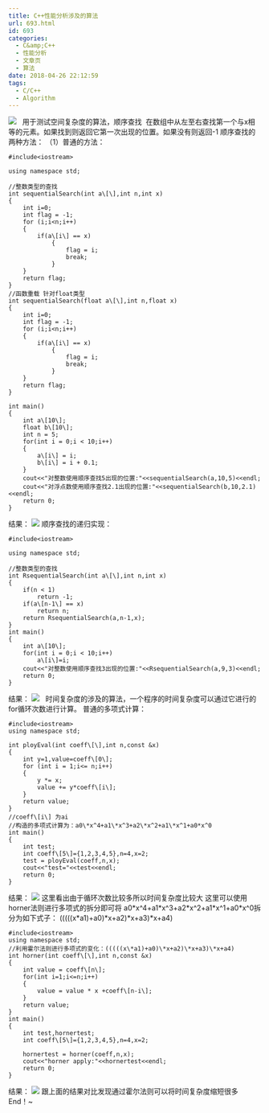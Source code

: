 ```yaml
---
title: C++性能分析涉及的算法
url: 693.html
id: 693
categories:
  - C&amp;C++
  - 性能分析
  - 文章页
  - 算法
date: 2018-04-26 22:12:59
tags:
  - C/C++
  - Algorithm
---
```


![](http://47.100.4.8/wp-content/uploads/2018/04/QQ图片20180425215619.png)   用于测试空间复杂度的算法，顺序查找  在数组中从左至右查找第一个与x相等的元素。如果找到则返回它第一次出现的位置。如果没有则返回-1 顺序查找的两种方法： （1）普通的方法：
```
#include<iostream>

using namespace std;

//整数类型的查找
int sequentialSearch(int a\[\],int n,int x)
{
    int i=0;
    int flag = -1;
    for (i;i<n;i++)
    {
        if(a\[i\] == x)
            {
                flag = i;
                break;
            }
    }
    return flag;
}
//函数重载 针对float类型
int sequentialSearch(float a\[\],int n,float x)
{
    int i=0;
    int flag = -1;
    for (i;i<n;i++)
    {
        if(a\[i\] == x)
            {
                flag = i;
                break;
            }
    }
    return flag;
}

int main()
{
    int a\[10\];
    float b\[10\];
    int n = 5;
    for(int i = 0;i < 10;i++)
    {
        a\[i\] = i;
        b\[i\] = i + 0.1;
    }
    cout<<"对整数使用顺序查找5出现的位置:"<<sequentialSearch(a,10,5)<<endl;
    cout<<"对浮点数使用顺序查找2.1出现的位置:"<<sequentialSearch(b,10,2.1)<<endl;
    return 0;
}
```
结果： ![](http://47.100.4.8/wp-content/uploads/2018/04/7894156.png) 顺序查找的递归实现：
```
#include<iostream>

using namespace std;

//整数类型的查找
int RsequentialSearch(int a\[\],int n,int x)
{
    if(n < 1)
        return -1;
    if(a\[n-1\] == x)
        return n;
    return RsequentialSearch(a,n-1,x);
}
int main()
{
    int a\[10\];
    for(int i = 0;i < 10;i++)
        a\[i\]=i;
    cout<<"对整数使用顺序查找3出现的位置:"<<RsequentialSearch(a,9,3)<<endl;
    return 0;
}
```
结果： ![](http://47.100.4.8/wp-content/uploads/2018/04/882522.png)   时间复杂度的涉及的算法，一个程序的时间复杂度可以通过它进行的for循环次数进行计算。 普通的多项式计算：
```
#include<iostream>
using namespace std;

int ployEval(int coeff\[\],int n,const &x)
{
    int y=1,value=coeff\[0\];
    for (int i = 1;i<= n;i++)
    {
        y *= x;
        value += y*coeff\[i\];
    }
    return value;
}
//coeff\[i\] 为ai
//构造的多项式计算为：a0\*x^4+a1\*x^3+a2\*x^2+a1\*x^1+a0*x^0
int main()
{
    int test;
    int coeff\[5\]={1,2,3,4,5},n=4,x=2;
    test = ployEval(coeff,n,x);
    cout<<"test="<<test<<endl;
    return 0;
}
```
结果： ![](http://47.100.4.8/wp-content/uploads/2018/04/777777.png) 这里看出由于循环次数比较多所以时间复杂度比较大 这里可以使用horner法则进行多项式的拆分即可将 a0\*x^4+a1\*x^3+a2\*x^2+a1\*x^1+a0\*x^0拆分为如下式子： (((((x\*a1)+a0)\*x+a2)\*x+a3)*x+a4)  
```
#include<iostream>
using namespace std;
//利用霍尔法则进行多项式的变化：(((((x\*a1)+a0)\*x+a2)\*x+a3)\*x+a4)
int horner(int coeff\[\],int n,const &x)
{
    int value = coeff\[n\];
    for(int i=1;i<=n;i++)
    {
        value = value * x +coeff\[n-i\];
    }
    return value;
}
int main()
{
    int test,hornertest;
    int coeff\[5\]={1,2,3,4,5},n=4,x=2;

    hornertest = horner(coeff,n,x);
    cout<<"horner apply:"<<hornertest<<endl;
    return 0;
}
```
结果： ![](http://47.100.4.8/wp-content/uploads/2018/04/66666666.png) 跟上面的结果对比发现通过霍尔法则可以将时间复杂度缩短很多   End！~